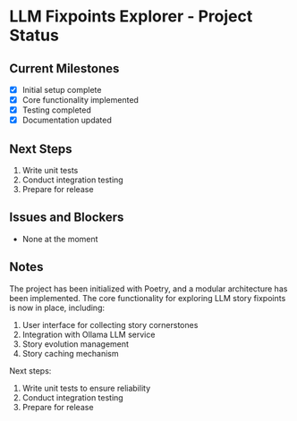 # LLM Fixpoints Explorer - Project Status

## Current Milestones
- [x] Initial setup complete
- [x] Core functionality implemented
- [x] Testing completed
- [x] Documentation updated

## Next Steps
1. Write unit tests
2. Conduct integration testing
3. Prepare for release

## Issues and Blockers
- None at the moment

## Notes
The project has been initialized with Poetry, and a modular architecture has been implemented. The core functionality for exploring LLM story fixpoints is now in place, including:
1. User interface for collecting story cornerstones
2. Integration with Ollama LLM service
3. Story evolution management
4. Story caching mechanism

Next steps:
1. Write unit tests to ensure reliability
2. Conduct integration testing
3. Prepare for release
